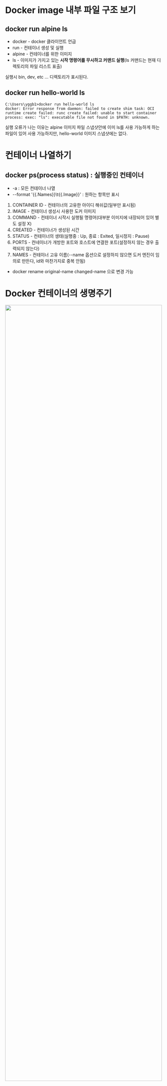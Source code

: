 # Docker image 내부 파일 구조 보기

## docker run alpine ls

* docker - docker 클라이언트 언급
* run - 컨테이너 생성 및 실행
* alpine - 컨테이너를 위한 이미지
* ls - 이미지가 가지고 있는 **시작 명령어를 무시하고 커맨드 실행**(ls 커맨드는 현재 디렉토리의 파일 리스트 표출)

실행시 bin, dev, etc ... 디렉토리가 표시된다.

## docker run hello-world ls

```
C:\Users\yggb1>docker run hello-world ls
docker: Error response from daemon: failed to create shim task: OCI runtime create failed: runc create failed: unable to start container process: exec: "ls": executable file not found in $PATH: unknown.
```

실행 오류가 나는 이유는 alpine 이미지 파일 스냅샷안에 이미 ls를 사용 가능하게 하는 파일이 있어 사용 가능하지만,
hello-world 이미지 스냅샷에는 없다.

# 컨테이너 나열하기

## docker ps(process status) : 실행중인 컨테이너
* -a : 모든 컨테이너 나열
* --format '{{.Names}}\t{{.Image}}' : 원하는 항목만 표시

1. CONTAINER ID - 컨테이너의 고유한 아이디 해쉬값(일부만 표시됨)
2. IMAGE - 컨테이너 생성시 사용한 도커 이미지
3. COMMAND - 컨테이너 시작시 실행될 명령어(대부분 이미지에 내장되어 있어 별도 설정 X)
4. CREATED - 컨테이너가 생성된 시간
5. STATUS - 컨테이너의 생태(실행중 : Up, 종료 : Exited, 일시정지 : Pause) 
6. PORTS - 컨네이너가 개방한 포트와 호스트에 연결한 포트(설정하지 않는 경우 출력되지 않는다)
7. NAMES - 컨테이너 고유 이름(--name 옵션으로 설정하지 않으면 도커 엔진이 임의로 만든다, id와 마찬가지로 중복 안됨)
* docker rename original-name changed-name 으로 변경 가능

# Docker 컨테이너의 생명주기

<img src="https://velog.velcdn.com/images%2Frmswjdtn%2Fpost%2Fa84f85ba-1efd-4cc4-807e-e30e46ab9375%2Fimage.png" width="100%" height="80%">


